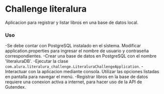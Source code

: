 # Challenge literalura
Aplicacion para registrar y listar libros en una base de datos local.

### Uso
-Se debe contar con PostgreSQL instalado en el sistema. Modificar application.properties para ingresar el nombre de usuario y contraseña correspondientes.
-Crear una base de datos en PostgreSQL con el nombre 'literaluraDB'.
-Ejecutar la clase `com.alura.literalura_challenge.LiteraluraChallengeApplication`.
-Interactuar con la aplicacion mediante consola. Utilizar las opciones listadas en pantalla para navegar el menú.
-Registrar libros en la base de datos requiere una conexion activa a internet, para hacer uso de la API de Gutendex.
